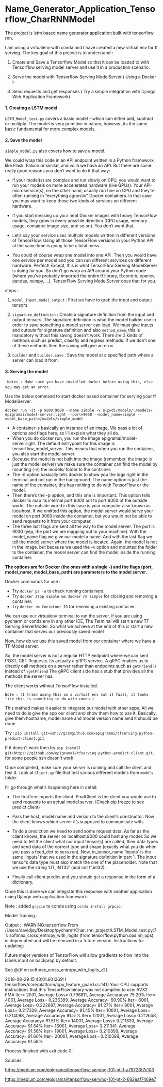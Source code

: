 # Name_Generator_Application_Tensorflow_CharRNNModel

The project is lstm based name generator application built with tensorflow rnn.

I am using a virtualenv with conda and I have created a new virtual env for tf serving.
The key goal of this project is to understand :

1) Create and Save a Tensorflow Model so that it can be loaded to with Tensorflow serving 
model server and use it in a production scenario. 

2) Serve the model with Tensorflow Serving ModelServer.( Using a Docker )

3) Send requests and get responses ( Try a simple integration with Django Web Application Framework)

#### 1. Creating a LSTM model

`LSTM_Model_test.py` covers a basic model - which can either add, subtract or 
multiply. The model is very primitive in nature, however, its the same basic
fundamental for more complex models.

#### 2. Save the model

`simple_model.py` also covers how to save a model. 

We could wrap this code in an API endpoint written in a Python framework like Flask, Falcon or similar, and voilá we have an API. 
But there are some really good reasons you don’t want to do it that way:

- If your model(s) are complex and run slowly on CPU, you would want to run your models on more accelerated hardware (like GPUs). Your API-microservice(s), on the other hand, usually run fine on CPU and they’re often running in “everything agnostic” Docker containers. In that case you may want to keep those two kinds of services on different hardware.

- If you start messing up your neat Docker images with heavy TensorFlow models, they grow in every possible direction (CPU usage, memory usage, container image size, and so on). You don’t want that.

- Let’s say your service uses multiple models written in different versions of TensorFlow. Using all those TensorFlow versions in your Python API at the same time is going to be a total mess.

- You could of course wrap one model into one API. Then you would have one service per model and you can run different services on different hardware. Perfect! Except, this is what TensorFlow Serving ModelServer is doing for you. So don’t go wrap an API around your Python code (where you’ve probably imported the entire tf library, tf.contrib, opencv, pandas, numpy, …). TensorFlow Serving ModelServer does that for you.

steps : 

1. `model_input` ,`model_output` :  First we have to grab the input and output tensors.

2. `signature_definition` : Create a signature definition from the input and output tensors. The signature definition is what the model builder use in order to save something a model server can load.
We must give inputs and outputs for signature definition and also `method_name`, this is mandatory without this saving doesn't work. There are 3 kinds of methods such as
predict, classfiy and regress methods. If we don't one of these methods then the saving will give an error.

3. `builder` and `builder.save` : Save the model at a specified path where a server can load it from.

#### 3. Serving the model 

` Notes : Make sure you have installed docker before using this, else you may get an error`.

Use the below command to start docker based container for serving your tf ModelServer.

`docker run -it -p 9000:9000 --name simple -v $(pwd)/models/:/models/ epigramai/model-server:light --port=9000 --model_name=simple --model_base_path=/models/simple_model`

- A container is basically an instance of an image. We pass a lot of options and flags here, so I’ll explain what they all do.
- When you do docker run, you run the image epigramai/model-server:light. The default entrypoint for this image is tensorflow_model_server. This means that when you run the container, you also start the model server.
- Because the model is not built into the image (remember, the image is just the model server) we make sure the container can find the model by mounting (-v) the models/ folder to the container.
- The -it option basically tells docker to show you the logs right in the terminal and not run in the background. The name option is just the name of the container, this has nothing to do with TensorFlow or the model.
- Then there’s the -p option, and this one is important. This option tells docker to map its internal port 9000 out to port 9000 of the outside world. The outside world in this case is your computer also known as localhost. If we omitted this option, the model server would serve your model on port 9000 inside the container, but you would not be able to send requests to it from your computer.
- The three last flags are sent all the way to the model server. The port is 9000 (yep, the port we are mapping out to your machine). With the model_name flag we give our model a name. And with the last flag we tell the model server where the model is located. Again, the model is not in the image, but because we used the -v option and mounted the folder to the container, the model server can find the model inside the running container.

**The options are for Docker (the ones with a single -) and the flags (port, model_name, model_base_path) are parameters to the model server.**

Docker commands for use : 

- Try `docker ps -a` to check running containers. 
- Try `docker stop simple && docker rm simple` for closing and removing a container. 
- Try `docker rm Container ID` for removing a existing container.

We can use our virtualenv terminal to run the server. If you are using pycharm or conda env in any other IDE, The Terminal  will start a new TF Serving ServerModel.
So what we achieve at the end of this is start a new container that serves our previously saved model

Now, how do we use this saved model from our container where we have a TF Model server.

So, the model server is not a regular HTTP endpoint where we can sent POST, GET Requests.
Its actually a gRPC service. A gRPC enables us to directly call methods on a server rather than endpoints such as `getFriend()` instead of `\getFriend`
The gRPC client side has a stub that provides all the methods the server has.

The client works without TensorFlow installed. 

`Note : (I tried using this on a virtual env but it fails, it looks like this is something to do with conda.)`

This method makes it easier to integrate our model with other apps. 
All we need to do is give the app our client and show them how to use it. Basically, give them hostname, model name and model version name amd it should be done.

Try : `pip install git+ssh://git@github.com/epigramai/tfserving-python-predict-client.git`.

If it doesn't work then try `pip install git+https://github.com/epigramai/tfserving-python-predict-client.git`, for some people ssh doesn't work. 

Once completed, make sure your server is running and call the client and test it.
Look at `Client.py` file that test various different models from `models` folder. 

I’ll go through what’s happening here in detail:

- The first line imports the client. ProdClient is the client you would use to send requests to an actual model server. (Check pip freeze to see predict client)

- Pass the host, model name and version to the client’s constructor. Now the client knows which server it’s supposed to communicate with.

- To do a prediction we need to send some request data. As far as the client knows, 
the server on localhost:9000 could host any model. So we need to tell the client what our input tensor(s) are called, 
their data types and send data of the correct type and shape (exactly what you do when you pass a feed_dict to sess.run). Now, in_tensor_name ‘inputs’ is 
the same ‘inputs’ that we used in the signature definition in part 1. The input tensor’s data type must also match the one of the placeholder.
Note that we use the string ‘DT_INT32’ (and not tf.int32).

- Finally call client.predict and you should get a response in the form of a dictionary.

Once this is done we can integrate this response with another application using Django web application framework.

Note : added `grpcio` to conda using `conda install grpcio`.

Model Training : 

Output : `WARNING:tensorflow:From /Users/davidjoy/Desktop/pycharm/Char_rnn_project/LSTM_Model_test.py:71: softmax_cross_entropy_with_logits (from tensorflow.python.ops.nn_ops) is deprecated and will be removed in a future version.
Instructions for updating:

Future major versions of TensorFlow will allow gradients to flow
into the labels input on backprop by default.

See @{tf.nn.softmax_cross_entropy_with_logits_v2}.

2018-08-29 15:43:01.601269: I tensorflow/core/platform/cpu_feature_guard.cc:141] Your CPU supports instructions that this TensorFlow binary was not compiled to use: AVX2 FMA
Iter= 2001, Average Loss= 0.796811, Average Accuracy= 75.29%
Iter= 4001, Average Loss= 0.236399, Average Accuracy= 90.90%
Iter= 6001, Average Loss= 0.222687, Average Accuracy= 91.27%
Iter= 8001, Average Loss= 0.217329, Average Accuracy= 91.45%
Iter= 10001, Average Loss= 0.214098, Average Accuracy= 91.51%
Iter= 12001, Average Loss= 0.212658, Average Accuracy= 91.51%
Iter= 14001, Average Loss= 0.211830, Average Accuracy= 91.54%
Iter= 16001, Average Loss= 0.211341, Average Accuracy= 91.56%
Iter= 18001, Average Loss= 0.210890, Average Accuracy= 91.60%
Iter= 20001, Average Loss= 0.210099, Average Accuracy= 91.58%

Process finished with exit code 0`

Sources: 

https://medium.com/epigramai/tensorflow-serving-101-pt-1-a79726f7c103

https://medium.com/epigramai/tensorflow-serving-101-pt-2-682eaf7469e7


